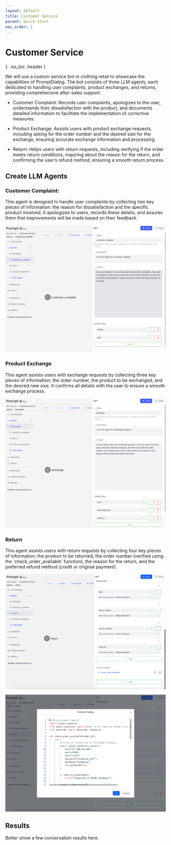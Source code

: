 ```yaml
---
layout: default 
title: Customer Service
parent: Quick Start 
nav_order: 1
---
```


# Customer Service
{: .no_toc .header }

We will use a custom service bot in clothing retail to showcase the capabilities of PromptDialog. The bot consists of three LLM agents, each dedicated to handling user complaints, product exchanges, and returns, providing comprehensive after-sales support.

- Customer Complaint: Records user complaints, apologizes to the user, understands their dissatisfaction with the product, and documents detailed information to facilitate the implementation of corrective measures.

- Product Exchange: Assists users with product exchange requests, including asking for the order number and the desired size for the exchange, ensuring accurate exchange information and processing.

- Return: Helps users with return requests, including verifying if the order meets return conditions, inquiring about the reason for the return, and confirming the user’s refund method, ensuring a smooth return process.

<!--- Through the collaboration of these three intelligent agents, PromptDialog provides clothing retail businesses with comprehensive after-sales service capabilities, covering the entire process from complaints to exchanges and returns, ensuring efficient service and customer satisfaction. --->

## Create LLM Agents

### Customer Complaint:
This agent is designed to handle user complaints by collecting two key pieces of information: the reason for dissatisfaction and the specific product involved. It apologizes to users, records these details, and assures them that improvements will be made based on their feedback.

![customer_complain.png](customer_complain.png)

### Product Exchange
This agent assists users with exchange requests by collecting three key pieces of information: the order number, the product to be exchanged, and the desired new size. It confirms all details with the user to ensure a smooth exchange process.

![exchange.png](exchange.png)

### Return
This agent assists users with return requests by collecting four key pieces of information: the product to be returned, the order number (verified using the 'check_order_available' function), the reason for the return, and the preferred refund method (credit or original payment).

![return.png](return.png)

![function-calling.png](function-calling.png)

## Results
Better show a few conversation results here.
<!---
Realization effect:

- Handle user exchange requests, including asking for the order number and the desired size for the exchange, ensuring the accuracy of the exchange information, and processing the request.
- Handle user complaints by recording their concerns, apologizing to the user initially, understanding their dissatisfaction with the product, and documenting detailed information to ensure improvement measures are implemented.
- Handle user return requests, including verifying whether the order meets the return conditions, asking for the reason for the return, and confirming the user's refund method to ensure a smooth return process.

--->

[//]: # (<table>)

[//]: # (  <tr>)

[//]: # (    <td><img src="/assets/images/quick_start/flow/flow-06.png" alt=""></td>)

[//]: # (    <td><img src="/assets/images/quick_start/flow/flow-07.png" alt=""></td>)

[//]: # (  </tr>)

[//]: # (  <tr>)

[//]: # (     <td><img src="/assets/images/quick_start/flow/flow-08.png" alt=""></td>)

[//]: # (  </tr>)

[//]: # (</table>)
